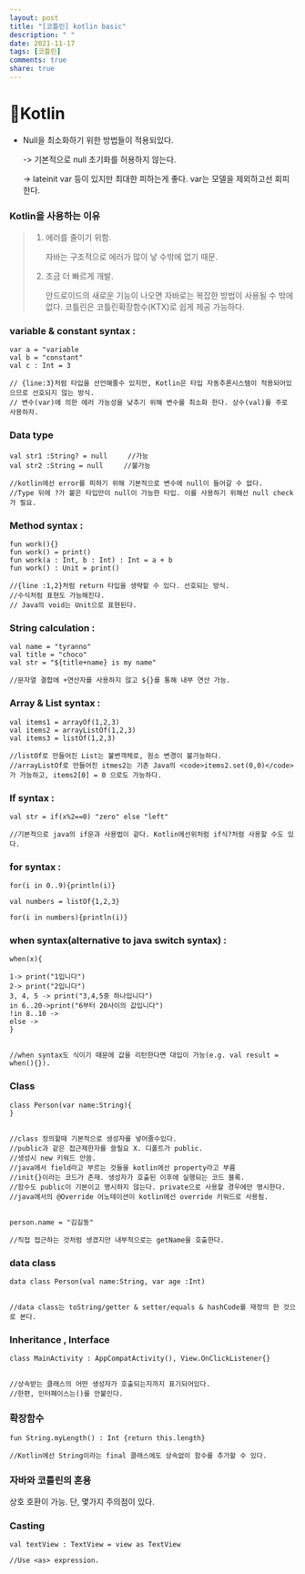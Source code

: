 ```yaml
---
layout: post
title: "[코틀린] kotlin basic"
description: " "
date: 2021-11-17
tags: [코틀린]
comments: true
share: true
---
```


# :rocket:Kotlin

+ Null을 최소화하기 위한 방법들이 적용되있다.

  -> 기본적으로 null 초기화를 허용하지 않는다.

  -> lateinit var 등이 있지만 최대한 피하는게 좋다. var는 모델을 제외하고선 회피한다.
  
  

<h3>Kotlin을 사용하는 이유</h3>

> 1. 에러를 줄이기 위함.
>
>    자바는 구조적으로 에러가 많이 낳 수밖에 없기 때문.
>
> 2. 조금 더 빠르게 개발.
>
>    안드로이드의 새로운 기능이 나오면 자바로는 복잡한 방법이 사용될 수 밖에 없다. 코틀린은 코틀린확장함수(KTX)로 쉽게 제공 가능하다.



### variable & constant syntax : 

`````ko
var a = "variable
val b = "constant"
val c : Int = 3

// {line:3}처럼 타입을 선언해줄수 있지만, Kotlin은 타입 자동추론시스템이 적용되어있으므로 선호되지 않는 방식.
// 변수(var)에 의한 에러 가능성을 낮추기 위해 변수를 최소화 한다. 상수(val)를 주로 사용하자.
`````



<h3> Data type</h3>

`````ko
val str1 :String? = null     //가능
val str2 :String = null		//불가능

//kotlin에선 error를 피하기 위해 기본적으로 변수에 null이 들어갈 수 없다.
//Type 뒤에 ?가 붙은 타입만이 null이 가능한 타입. 이를 사용하기 위해선 null check가 필요.

`````



### Method syntax :

`````ko
fun work(){}
fun work() = print()
fun work(a : Int, b : Int) : Int = a + b
fun work() : Unit = print()

//{line :1,2}처럼 return 타입을 생략할 수 있다. 선호되는 방식.
//수식처럼 표현도 가능해진다.
// Java의 void는 Unit으로 표현된다.
`````



### String calculation : 

`````ko
val name = "tyranno"
val title = "choco"
val str = "${title+name} is my name"

//문자열 결합에 +연산자를 사용하지 않고 ${}를 통해 내부 연산 가능.

`````



 ### Array & List syntax :

`````ko
val items1 = arrayOf(1,2,3)
val items2 = arrayListOf(1,2,3)
val items3 = listOf(1,2,3)

//listOf로 만들어진 List는 불변객체로, 원소 변경이 불가능하다.
//arrayListOf로 만들어진 itmes2는 기존 Java의 <code>items2.set(0,0)</code>가 가능하고, items2[0] = 0 으로도 가능하다.
`````





### If syntax : 

`````ko
val str = if(x%2==0) "zero" else "left"

//기본적으로 java의 if문과 사용법이 같다. Kotlin에선위처럼 if식?처럼 사용할 수도 있다.
`````



<h3>for syntax : </h3>

`````ko
for(i in 0..9){println(i)}

val numbers = listOf{1,2,3}

for(i in numbers){println(i)}

`````



<h3>when syntax(alternative to java switch syntax) : </h3>

`````ko
when(x){

1-> print("1입니다")
2-> print("2입니다")
3, 4, 5 -> print("3,4,5중 하나입니다")
in 6..20->print("6부터 20사이의 값입니다")
!in 8..10 ->
else ->
}


//when syntax도 식이기 때문에 값을 리턴한다면 대입이 가능(e.g. val result = when(){}).
`````



<h3>Class</h3>

`````ko
class Person(var name:String){
}


//class 정의할때 기본적으로 생성자를 넣어줄수있다.
//public과 같은 접근제한자를 쓸필요 X. 디폴트가 public.
//생성시 new 키워드 안씀.
//java에서 field라고 부르는 것들을 kotlin에선 property라고 부름
//init{}이라는 코드가 존재. 생성자가 호출된 이후에 실행되는 코드 블록.
//함수도 public이 기본이고 명시하지 않는다. private으로 사용할 경우에만 명시한다.
//java에서의 @Override 어노테이션이 kotlin에선 override 키워드로 사용됨.


person.name = "김길동" 

//직접 접근하는 것처럼 생겼지만 내부적으로는 getName을 호출한다.
`````



<h3>data class</h3>

`````ko
data class Person(val name:String, var age :Int)


//data class는 toString/getter & setter/equals & hashCode를 재정의 한 것으로 본다.
`````



<h3> Inheritance , Interface</h3>

`````ko
class MainActivity : AppCompatActivity(), View.OnClickListener{}


//상속받는 클래스의 어떤 생성자가 호출되는지까지 표기되어있다.
//한편, 인터페이스는()를 안붙인다.
`````



<h3>확장함수</h3>

`````ko
fun String.myLength() : Int {return this.length}

//Kotlin에선 String이라는 final 클래스에도 상속없이 함수를 추가할 수 있다.

`````



<h3>자바와 코틀린의 혼용</h3>

상호 호환이 가능. 단, 몇가지 주의점이 있다.



### Casting

`````ko
val textView : TextView = view as TextView

//Use <as> expression.
`````

